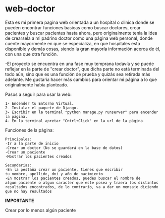 # web-doctor
Esta es mi primera pagina web orientada a un hospital o clinica
donde se pueden encontrar funciones basicas como
buscar doctores, crear pacientes y buscar pacientes
hasta ahora, pero originalmente tenia la idea de crearsela a mi 
padrino doctor como una página web personal, donde cuente mayormente
en que se especializa, en que hospitales esta disponible y demás cosas,
siendo la gran mayoría información acerca de él, con una que otra función.

-El proyecto se encuentra en una fase muy temprana todavía 
y se puede reflejar en la parte de "crear doctor", que dicha parte
no está terminada del todo aún, sino que es una función de prueba y quizás
sea retirada más adelante. Me gustaría hacer más cambios
para orientar mi página a lo que originalmente había planteado.

Pasos a seguir para usar la web:

    1- Encender tu Entorno Virtual.
    2- Instalar el paquete de Django.
    3- Escribir en la terminal "python manage.py runserver" para encender la página.
    4- En la terminal apretar "Cntrl+Click" en la url de la página

Funciones de la página:
    
    Principales:
    -Ir a la parte de inicio
    -Crear un doctor (No se guardará en la base de datos)
    -Crear un paciente
    -Mostrar los pacientes creados

    Secundarias:
    -En la pestaña crear un paciente, tienes que escribir
    tu nombre, apellido, dni y año de nacimiento
    -En mostrar los pacientes creados, puedes buscar el nombre de 
    algun paciente o algun caracter que este posea y traera los distintos
    resultados encontrados, de lo contrario, va a dar un mensaje diciendo
    que no hay resultados

**IMPORTANTE**

Crear por lo menos algún paciente
